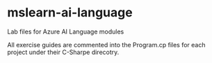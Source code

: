 # mslearn-ai-language
Lab files for Azure AI Language modules

All exercise guides are commented into the Program.cp files for each project under their C-Sharpe direcotry.
